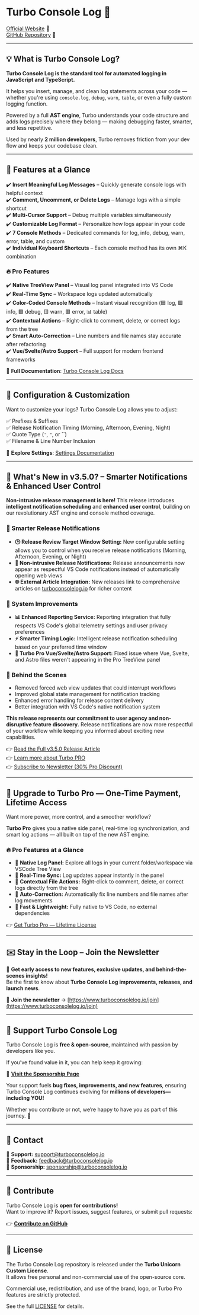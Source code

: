 # Turbo Console Log 🚀

[Official Website](https://www.turboconsolelog.io) 🎨  
[GitHub Repository](https://github.com/Chakroun-Anas/turbo-console-log) 📝

---

## 💡 What is Turbo Console Log?

**Turbo Console Log is the standard tool for automated logging in JavaScript and TypeScript.**

It helps you insert, manage, and clean log statements across your code — whether you're using `console.log`, `debug`, `warn`, `table`, or even a fully custom logging function.

Powered by a full **AST engine**, Turbo understands your code structure and adds logs precisely where they belong — making debugging faster, smarter, and less repetitive.

Used by nearly **2 million developers**, Turbo removes friction from your dev flow and keeps your codebase clean.

---

## 🚀 Features at a Glance

✔️ **Insert Meaningful Log Messages** – Quickly generate console logs with helpful context  
✔️ **Comment, Uncomment, or Delete Logs** – Manage logs with a simple shortcut  
✔️ **Multi-Cursor Support** – Debug multiple variables simultaneously  
✔️ **Customizable Log Format** – Personalize how logs appear in your code  
✔️ **7 Console Methods** – Dedicated commands for log, info, debug, warn, error, table, and custom  
✔️ **Individual Keyboard Shortcuts** – Each console method has its own ⌘K combination

### 🔥 Pro Features

✔️ **Native TreeView Panel** – Visual log panel integrated into VS Code  
✔️ **Real-Time Sync** – Workspace logs updated automatically  
✔️ **Color-Coded Console Methods** – Instant visual recognition (🟦 log, 🟩 info, 🟪 debug, 🟨 warn, 🟥 error, 📊 table)  
✔️ **Contextual Actions** – Right-click to comment, delete, or correct logs from the tree  
✔️ **Smart Auto-Correction** – Line numbers and file names stay accurate after refactoring  
✔️ **Vue/Svelte/Astro Support** – Full support for modern frontend frameworks

📖 **Full Documentation**: [Turbo Console Log Docs](https://www.turboconsolelog.io/documentation)

---

## 🔧 Configuration & Customization

Want to customize your logs? Turbo Console Log allows you to adjust:

✅ Prefixes & Suffixes  
✅ Release Notification Timing (Morning, Afternoon, Evening, Night)  
✅ Quote Type (`'`, `"`, or ``)  
✅ Filename & Line Number Inclusion

📖 **Explore Settings**: [Settings Documentation](https://www.turboconsolelog.io/documentation/settings/custom-prefix)

---

## 🚀 What's New in v3.5.0? – Smarter Notifications & Enhanced User Control

**Non-intrusive release management is here!** This release introduces **intelligent notification scheduling** and **enhanced user control**, building on our revolutionary AST engine and console method coverage.

### 🎯 Smarter Release Notifications

- **🕒 Release Review Target Window Setting:** New configurable setting allows you to control when you receive release notifications (Morning, Afternoon, Evening, or Night)
- **🚀 Non-intrusive Release Notifications:** Release announcements now appear as respectful VS Code notifications instead of automatically opening web views
- **🌐 External Article Integration:** New releases link to comprehensive articles on [turboconsolelog.io](https://www.turboconsolelog.io) for richer content

### 🔧 System Improvements

- **📊 Enhanced Reporting Service:** Reporting integration that fully respects VS Code's global telemetry settings and user privacy preferences
- **⚡ Smarter Timing Logic:** Intelligent release notification scheduling based on your preferred time window
- **🔧 Turbo Pro Vue/Svelte/Astro Support:** Fixed issue where Vue, Svelte, and Astro files weren't appearing in the Pro TreeView panel

### 🎪 Behind the Scenes

- Removed forced web view updates that could interrupt workflows
- Improved global state management for notification tracking
- Enhanced error handling for release content delivery
- Better integration with VS Code's native notification system

**This release represents our commitment to user agency and non-disruptive feature discovery.** Release notifications are now more respectful of your workflow while keeping you informed about exciting new capabilities.

👉 [Read the Full v3.5.0 Release Article](https://www.turboconsolelog.io/articles/release-350)  
👉 [Learn more about Turbo PRO](https://www.turboconsolelog.io/pro)  
👉 [Subscribe to Newsletter (30% Pro Discount)](https://www.turboconsolelog.io/join)

---

## 💼 Upgrade to Turbo Pro — One-Time Payment, Lifetime Access

Want more power, more control, and a smoother workflow?

**Turbo Pro** gives you a native side panel, real-time log synchronization, and smart log actions — all built on top of the new AST engine.

### 🔥 Pro Features at a Glance

- 🧭 **Native Log Panel:** Explore all logs in your current folder/workspace via VSCode Tree View
- 🔁 **Real-Time Sync:** Log updates appear instantly in the panel
- 🧠 **Contextual File Actions:** Right-click to comment, delete, or correct logs directly from the tree
- 🧹 **Auto-Correction:** Automatically fix line numbers and file names after log movements
- 🚀 **Fast & Lightweight:** Fully native to VS Code, no external dependencies

👉 [Get Turbo Pro — Lifetime License](https://www.turboconsolelog.io/pro)

---

## ✉️ Stay in the Loop – Join the Newsletter

🚀 **Get early access to new features, exclusive updates, and behind-the-scenes insights!**  
Be the first to know about **Turbo Console Log improvements, releases, and launch news**.

📩 **Join the newsletter** → [https://www.turboconsolelog.io/join](https://www.turboconsolelog.io/join)

---

## 💙 Support Turbo Console Log

Turbo Console Log is **free & open-source**, maintained with passion by developers like you.

If you’ve found value in it, you can help keep it growing:

🔗 **[Visit the Sponsorship Page](https://www.turboconsolelog.io/sponsorship)**

Your support fuels **bug fixes, improvements, and new features**, ensuring Turbo Console Log continues evolving for **millions of developers—including YOU!**

Whether you contribute or not, we’re happy to have you as part of this journey. 🚀

---

## 📧 Contact

📩 **Support:** [support@turboconsolelog.io](mailto:support@turboconsolelog.io)  
📩 **Feedback:** [feedback@turboconsolelog.io](mailto:feedback@turboconsolelog.io)  
📩 **Sponsorship:** [sponsorship@turboconsolelog.io](mailto:sponsorship@turboconsolelog.io)

---

## 🎯 Contribute

Turbo Console Log is **open for contributions!**  
Want to improve it? Report issues, suggest features, or submit pull requests:

👉 **[Contribute on GitHub](https://github.com/Chakroun-Anas/turbo-console-log)**

---

## 📜 License

The Turbo Console Log repository is released under the **Turbo Unicorn Custom License**.  
It allows free personal and non-commercial use of the open-source core.

Commercial use, redistribution, and use of the brand, logo, or Turbo Pro features are strictly protected.

See the full [LICENSE](./LICENSE.txt) for details.
